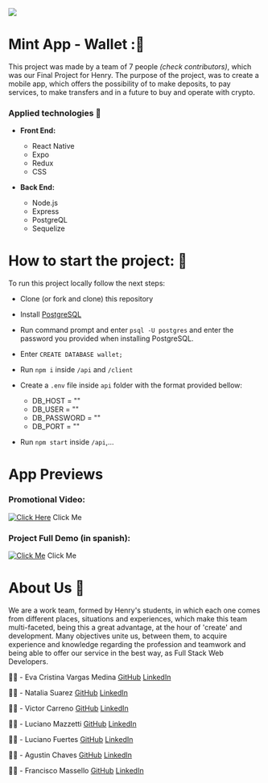 <p align='left'>
    <img src='https://static.wixstatic.com/media/85087f_0d84cbeaeb824fca8f7ff18d7c9eaafd~mv2.png/v1/fill/w_160,h_30,al_c,q_85,usm_0.66_1.00_0.01/Logo_completo_Color_1PNG.webp' </img>
</p>

# Mint App - Wallet :💛

This project was made by a team of 7 people *(check contributors)*, which was our Final Project for Henry. The purpose of the project, was to create a mobile app, which offers the possibility of to make deposits, to pay services, to make transfers and in a future to buy and operate with crypto.

### Applied technologies :hammer:

- **Front End:**
    + React Native
    + Expo
    + Redux
    + CSS
    

- **Back End:**
    + Node.js
    + Express 
    + PostgreQL
    + Sequelize

# How to start the project: :rocket:

To run this project locally follow the next steps:

- Clone (or fork and clone) this repository
- Install [PostgreSQL](https://www.postgresql.org/) 
- Run command prompt and enter `psql -U postgres` and enter the password you provided when installing PostgreSQL.
- Enter `CREATE DATABASE wallet;` 
- Run ```npm i``` inside ```/api``` and ```/client```
- Create a `.env` file inside  `api` folder with the format provided bellow:
    + DB_HOST = ""
    + DB_USER  = "" 
    + DB_PASSWORD = ""
    + DB_PORT = ""

- Run `npm start` inside `/api`,...


# App Previews

### Promotional Video:
[![Click Here]()]() 
Click Me

### Project Full Demo (in spanish):

[![Click Me]()]()
Click Me

# About Us :busts_in_silhouette:

We are a work team, formed by Henry's students, in which each one comes from different places, situations and experiences, which make this team multi-faceted, being this a great advantage, at the  hour of 'create' and development.
Many objectives unite us, between them, to acquire experience and knowledge regarding the profession and teamwork and being able to offer our service in the best way, as Full Stack Web Developers.

:woman_technologist: - Eva Cristina Vargas Medina [GitHub](https://github.com/evacvargas) [LinkedIn](https://www.linkedin.com/in/evargasm/)

:woman_technologist: - Natalia Suarez [GitHub](https://github.com/Natalia977) [LinkedIn](https://www.linkedin.com/in/natalia-suarez-full-stack-developer/)

:man_technologist: - Victor Carreno [GitHub](https://github.com/ViJo0803) [LinkedIn](https://www.linkedin.com/in/victor-carreno-fullstack/)

:man_technologist: - Luciano Mazzetti [GitHub](https://github.com/luchomazze) [LinkedIn](https://www.linkedin.com/in/luchomazze/)

:man_technologist: - Luciano Fuertes [GitHub](https://github.com/Luciano-Fuertes) [LinkedIn](https://www.linkedin.com/in/luciano-fuertes/)

:man_technologist: - Agustin Chaves [GitHub](https://github.com/AguChaves92) [LinkedIn](https://www.linkedin.com/in/agustin-chaves-b5bb7216a/)

:man_technologist: - Francisco Massello [GitHub](https://github.com/franmassello) [LinkedIn](https://www.linkedin.com/in/francisco-massello/)







